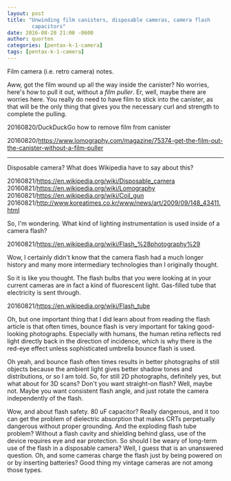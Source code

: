```yaml
---
layout: post
title: "Unwinding film canisters, disposable cameras, camera flash
        capacitors"
date: 2016-08-20 21:00 -0600
author: quorten
categories: [pentax-k-1-camera]
tags: [pentax-k-1-camera]
---
```


Film camera (i.e. retro camera) notes.

Aww, got the film wound up all the way inside the canister?  No
worries, here's how to pull it out, without a _film puller_.  Er,
well, maybe there are worries here.  You really do need to have film
to stick into the canister, as that will be the only thing that gives
you the necessary curl and strength to complete the pulling.

20160820/DuckDuckGo how to remove film from canister

20160820/https://www.lomography.com/magazine/75374-get-the-film-out-the-canister-without-a-film-puller

----------

Disposable camera?  What does Wikipedia have to say about this?

20160821/https://en.wikipedia.org/wiki/Disposable_camera  
20160821/https://en.wikipedia.org/wiki/Lomography  
20160821/https://en.wikipedia.org/wiki/Coil_gun  
20160821/http://www.koreatimes.co.kr/www/news/art/2009/09/148_43411.html

So, I'm wondering.  What kind of lighting instrumentation is used
inside of a camera flash?

20160821/https://en.wikipedia.org/wiki/Flash_%28photography%29

Wow, I certainly didn't know that the camera flash had a much longer
history and many more intermediary technologies than I originally
thought.

So it is like you thought.  The flash bulbs that you were looking at
in your current cameras are in fact a kind of fluorescent light.
Gas-filled tube that electricity is sent through.

20160821/https://en.wikipedia.org/wiki/Flash_tube

Oh, but one important thing that I did learn about from reading the
flash article is that often times, bounce flash is very important for
taking good-looking photographs.  Especially with humans, the human
retina reflects red light directly back in the direction of incidence,
which is why there is the red-eye effect unless sophisticated umbrella
bounce flash is used.

Oh yeah, and bounce flash often times results in better photographs of
still objects because the ambient light gives better shadow tones and
distributions, or so I am told.  So, for still 2D photographs,
definitely yes, but what about for 3D scans?  Don't you want
straight-on flash?  Well, maybe not.  Maybe you want consistent flash
angle, and just rotate the camera independently of the flash.

Wow, and about flash safety.  80 uF capacitor?  Really dangerous, and
it too can get the problem of dielectric absorption that makes CRTs
perpetually dangerous without proper grounding.  And the exploding
flash tube problem?  Without a flash cavity and shielding behind
glass, use of the device requires eye and ear protection.  So should I
be weary of long-term use of the flash in a disposable camera?  Well,
I guess that is an unanswered question.  Oh, and some cameras charge
the flash just by being powered on or by inserting batteries?  Good
thing my vintage cameras are not among those types.
